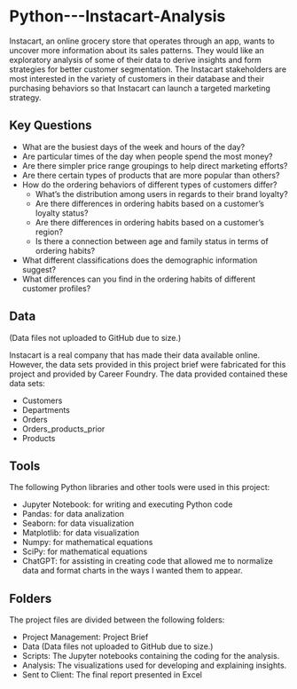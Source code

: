 # Python---Instacart-Analysis

Instacart, an online grocery store that operates through an app, wants to uncover more information about its sales patterns. They would like an exploratory analysis of some of their data to derive insights and form strategies for better customer segmentation. The Instacart stakeholders are most interested in the variety of customers in their database and their purchasing behaviors so that Instacart can launch a targeted marketing strategy. 

## Key Questions

- What are the busiest days of the week and hours of the day? 
- Are particular times of the day when people spend the most money? 
- Are there simpler price range groupings to help direct marketing efforts?
- Are there certain types of products that are more popular than others? 
- How do the ordering behaviors of different types of customers differ?
  - What’s the distribution among users in regards to their brand loyalty?
  - Are there differences in ordering habits based on a customer’s loyalty status?
  - Are there differences in ordering habits based on a customer’s region?
  - Is there a connection between age and family status in terms of ordering habits?
- What different classifications does the demographic information suggest?
- What differences can you find in the ordering habits of different customer profiles?
  
## Data 
(Data files not uploaded to GitHub due to size.)

Instacart is a real company that has made their data available online. However, the data sets provided in this project brief were fabricated for this project and provided by Career Foundry. The data provided contained these data sets:
- Customers
- Departments
- Orders
- Orders_products_prior
- Products

 ## Tools

 The following Python libraries and other tools were used in this project:

- Jupyter Notebook: for writing and executing Python code
- Pandas: for data analization
- Seaborn: for data visualization
- Matplotlib: for data visualization
- Numpy: for mathematical equations
- SciPy: for mathematical equations
- ChatGPT: for assisting in creating code that allowed me to normalize data and format charts in the ways I wanted them to appear.

## Folders

The project files are divided between the following folders:

- Project Management: Project Brief
- Data (Data files not uploaded to GitHub due to size.)
- Scripts: The Jupyter notebooks containing the coding for the analysis.
- Analysis: The visualizations used for developing and explaining insights.
- Sent to Client: The final report presented in Excel

